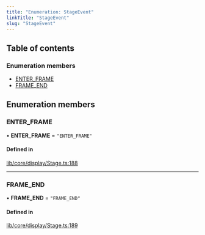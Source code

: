 ```yaml
---
title: "Enumeration: StageEvent"
linkTitle: "StageEvent"
slug: "StageEvent"
---
```


## Table of contents

### Enumeration members

- [ENTER\_FRAME](StageEvent.md#enter_frame)
- [FRAME\_END](StageEvent.md#frame_end)

## Enumeration members

### ENTER\_FRAME

• **ENTER\_FRAME** = `"ENTER_FRAME"`

#### Defined in

[lib/core/display/Stage.ts:188](https://github.com/thetinyspark/barista/blob/e2c447e4/lib/core/display/Stage.ts#L188)

___

### FRAME\_END

• **FRAME\_END** = `"FRAME_END"`

#### Defined in

[lib/core/display/Stage.ts:189](https://github.com/thetinyspark/barista/blob/e2c447e4/lib/core/display/Stage.ts#L189)
